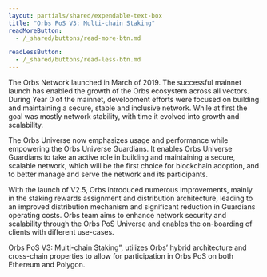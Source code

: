 ```yaml
---
layout: partials/shared/expendable-text-box
title: "Orbs PoS V3: Multi-chain Staking"
readMoreButton:
  - /_shared/buttons/read-more-btn.md

readLessButton:
  - /_shared/buttons/read-less-btn.md
---
```


The Orbs Network launched in March of 2019​. The successful mainnet launch has enabled the growth of the Orbs ecosystem across all vectors. During Year 0 of the mainnet, development efforts were focused on building and maintaining a secure, stable and inclusive network. While at first the goal was mostly network stability, with time it evolved into growth and scalability.

The Orbs Universe now emphasizes usage and performance while empowering the Orbs Universe Guardians. It enables Orbs Universe Guardians to take an active role in building and maintaining a secure, scalable network, which will be the first choice for blockchain adoption, and to better manage and serve the network and its participants.

With the launch of V2.5, Orbs introduced numerous improvements, mainly in the staking rewards assignment and distribution architecture, leading to an improved distribution mechanism and significant reduction in Guardians operating costs. Orbs team aims to enhance network security and scalability through the Orbs PoS Universe and enables the on-boarding of clients with different use-cases.

Orbs PoS V3: Multi-chain Staking”, utilizes Orbs’ hybrid architecture and cross-chain properties to allow for participation in Orbs PoS on both Ethereum and Polygon.